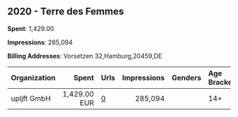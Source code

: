 ## 2020 - Terre des Femmes 
**Spent**: 1,429.00

**Impressions**: 285,094

**Billing Addresses**: Vorsetzen 32,Hamburg,20459,DE

|Organization|Spent|Urls|Impressions|Genders|Age Brackets|Country Codes|
|:---|---:|:---|---:|:---|:---|:---|
|upljft GmbH|1,429.00 EUR|[0](https://www.snap.com/political-ads/asset/c51d919f67b26d6295f67440e2e6085474ec87b4ca5ad5190f369123fa0afe9c?mediaType=mp4)|285,094||14+|germany|
